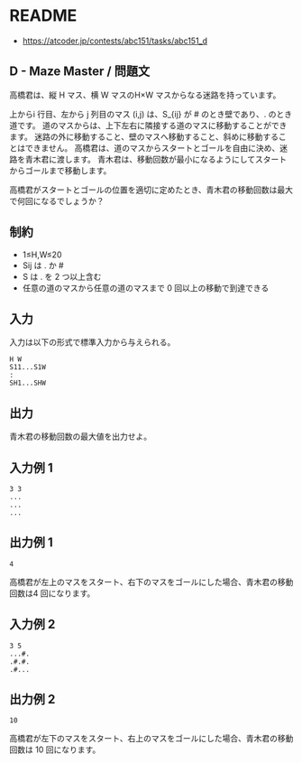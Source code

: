 # README
- <https://atcoder.jp/contests/abc151/tasks/abc151_d>
## D - Maze Master / 問題文
高橋君は、縦 H マス、横 W マスのH×W マスからなる迷路を持っています。

上からi 行目、左から j 列目のマス (i,j) は、S_{ij} が # のとき壁であり、. のとき道です。
道のマスからは、上下左右に隣接する道のマスに移動することができます。
迷路の外に移動すること、壁のマスへ移動すること、斜めに移動することはできません。
高橋君は、道のマスからスタートとゴールを自由に決め、迷路を青木君に渡します。
青木君は、移動回数が最小になるようにしてスタートからゴールまで移動します。

高橋君がスタートとゴールの位置を適切に定めたとき、青木君の移動回数は最大で何回になるでしょうか？
## 制約
- 1≤H,W≤20
- Sij は . か #
- S は . を 2 つ以上含む
- 任意の道のマスから任意の道のマスまで 0 回以上の移動で到達できる
## 入力
入力は以下の形式で標準入力から与えられる。

```
H W
S11​...S1W​
:
SH1​...SHW​
```
## 出力
青木君の移動回数の最大値を出力せよ。
## 入力例 1
```
3 3
...
...
...
```
## 出力例 1
```
4
```

高橋君が左上のマスをスタート、右下のマスをゴールにした場合、青木君の移動回数は4 回になります。
## 入力例 2
```
3 5
...#.
.#.#.
.#...
```
## 出力例 2
```
10
```

高橋君が左下のマスをスタート、右上のマスをゴールにした場合、青木君の移動回数は 10 回になります。
